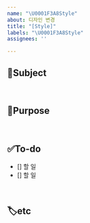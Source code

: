 ```yaml
---
name: "\U0001F3A8Style"
about: 디자인 변경
title: "[Style]"
labels: "\U0001F3A8Style"
assignees: ''

---
```


## 📢Subject
<!-- 주제를 작성해주세요 (ex. 게시판, 멤버, 계획 등) -->

<br/>

## 📌Purpose
<!-- 구현할 기능에 대해 간단히 설명해주세요 -->

<br/>

## ✅To-do
<!-- 할 일에 대해 체크 박스로 나열해주세요 -->
- [] 할 일
- [] 할 일

<br/>

## 🏷etc
<!-- 기타 사항이 있으면 작성해주세요 -->
